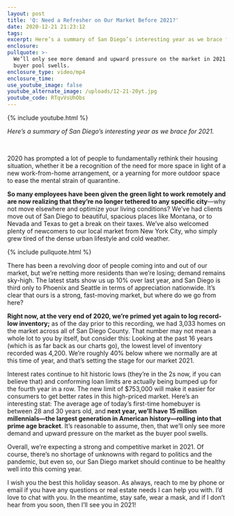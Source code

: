 ```yaml
---
layout: post
title: 'Q: Need a Refresher on Our Market Before 2021?'
date: 2020-12-21 21:23:12
tags:
excerpt: Here’s a summary of San Diego’s interesting year as we brace for 2021.
enclosure:
pullquote: >-
  We’ll only see more demand and upward pressure on the market in 2021 as the
  buyer pool swells.
enclosure_type: video/mp4
enclosure_time:
use_youtube_image: false
youtube_alternate_image: /uploads/12-21-20yt.jpg
youtube_code: RTqvVsUhObs
---
```


{% include youtube.html %}

*Here’s a summary of San Diego’s interesting year as we brace for 2021.*

&nbsp;

2020 has prompted a lot of people to fundamentally rethink their housing situation, whether it be a recognition of the need for more space in light of a new work-from-home arrangement, or a yearning for more outdoor space to ease the mental strain of quarantine.**&nbsp;**

**So many employees have been given the green light to work remotely and are now realizing that they’re no longer tethered to any specific city**—why not move elsewhere and optimize your living conditions? We’ve had clients move out of San Diego to beautiful, spacious places like Montana, or to Nevada and Texas to get a break on their taxes. We’ve also welcomed plenty of newcomers to our local market from New York City, who simply grew tired of the dense urban lifestyle and cold weather.&nbsp;

{% include pullquote.html %}

There has been a revolving door of people coming into and out of our market, but we’re netting more residents than we’re losing; demand remains sky-high. The latest stats show us up 10% over last year, and San Diego is third only to Phoenix and Seattle in terms of appreciation nationwide. It’s clear that ours is a strong, fast-moving market, but where do we go from here?&nbsp;

**Right now, at the very end of 2020, we’re primed yet again to log record-low inventory;** as of the day prior to this recording, we had 3,033 homes on the market across all of San Diego County. That number may not mean a whole lot to you by itself, but consider this: Looking at the past 16 years (which is as far back as our charts go), the lowest level of inventory recorded was 4,200. We’re roughly 40% below where we normally are at this time of year, and that’s setting the stage for our market 2021.&nbsp;

Interest rates continue to hit historic lows (they’re in the 2s now, if you can believe that) and conforming loan limits are actually being bumped up for the fourth year in a row. The new limit of $753,000 will make it easier for consumers to get better rates in this high-priced market. Here’s an interesting stat: The average age of today’s first-time homebuyer is between 28 and 30 years old, and **next year, we’ll have 15 million millennials—the largest generation in American history—rolling into that prime age bracket**. It’s reasonable to assume, then, that we’ll only see more demand and upward pressure on the market as the buyer pool swells.&nbsp;

Overall, we’re expecting a strong and competitive market in 2021. Of course, there’s no shortage of unknowns with regard to politics and the pandemic, but even so, our San Diego market should continue to be healthy well into this coming year.&nbsp;

I wish you the best this holiday season. As always, reach to me by phone or email if you have any questions or real estate needs I can help you with. I’d love to chat with you. In the meantime, stay safe, wear a mask, and if I don’t hear from you soon, then I’ll see you in 2021\!
